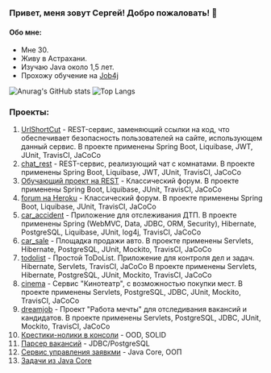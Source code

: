 ### Привет, меня зовут Сергей! Добро пожаловать! 👋

#### Обо мне:

* Мне 30.
* Живу в Астрахани.
* Изучаю Java около 1,5 лет.
* Прохожу обучение на [Job4j](https://job4j.ru/)

![Anurag's GitHub stats](https://github-readme-stats.vercel.app/api?username=smorozov30&hide=stars,prs,issues,contribs&count_private=true)
![Top Langs](https://github-readme-stats.vercel.app/api/top-langs/?username=smorozov30&layout=compact)

### Проекты:

1. [UrlShortCut](https://github.com/smorozov30/job4j_url_shortcut) - REST-сервис, заменяющий ссылки на код, что обеспечивает безопасность пользователей на сайте, использующем данный сервис. 
В проекте применены Spring Boot, Liquibase, JWT, JUnit, TravisCI, JaCoCo
2. [chat_rest](https://github.com/smorozov30/job4j_chat_rest) - REST-сервис, реализующий чат c комнатами. 
В проекте применены Spring Boot, Liquibase, JWT, JUnit, TravisCI, JaCoCo
3. [Обучающий проект на REST](https://github.com/smorozov30/job4j_restful) - Классический форум. 
В проекте применены Spring Boot, Liquibase, JUnit, TravisCI, JaCoCo
4. [forum на Heroku](https://github.com/smorozov30/job4j_forum) - Классический форум. 
В проекте применены Spring Boot, Liquibase, JUnit, TravisCI, JaCoCo
5. [car_accident](https://github.com/smorozov30/job4j_car_accident) - Приложение для отслеживания ДТП.
В проекте применены Spring (WebMVC, Data, JDBC, ORM, Security), Hibernate, PostgreSQL, Liquibase, JUnit, log4j, TravisCI, JaCoCo
6. [car_sale](https://github.com/smorozov30/job4j_car_sale) - Площадка продажи авто. 
В проекте применены Servlets, Hibernate, PostgreSQL, JUnit, Mockito, TravisCI, JaCoCo
7. [todolist](https://github.com/smorozov30/job4j_todolist) - Простой ToDoList. Приложение для контроля дел и задач. Hibernate, Servlets, TravisCI, JaCoCo
В проекте применены Servlets, Hibernate, PostgreSQL, JUnit, Mockito, TravisCI, JaCoCo
8. [cinema](https://github.com/smorozov30/job4j_cinema) - Сервис "Кинотеатр", с возможностью покупки мест.
В проекте применены Servlets, PostgreSQL, JDBC, JUnit, Mockito, TravisCI, JaCoCo
9. [dreamjob](https://github.com/smorozov30/job4j_dreamjob) - Проект "Работа мечты" для отследивания вакансий и кандидатов.
В проекте применены Servlets, PostgreSQL, JDBC, JUnit, Mockito, TravisCI, JaCoCo
10. [Крестики-нолики в консоли](https://github.com/smorozov30/job4j/tree/master/chapter_008/src/main/java/ru/job4j/tictactoy) - OOD, SOLID
11. [Парсер вакансий](https://github.com/smorozov30/job4j/tree/master/chapter_007/src/main/java/ru/job4j/parser) - JDBC/PostgreSQL
12. [Сервис управления заявкми](https://github.com/smorozov30/job4j_tracker) - Java Core, ООП
13. [Задачи из Java Core](https://github.com/smorozov30/job4j)

<!--
**smorozov30/smorozov30** is a ✨ _special_ ✨ repository because its `README.md` (this file) appears on your GitHub profile.

Here are some ideas to get you started:

- 🔭 I’m currently working on ...
- 🌱 I’m currently learning ...
- 👯 I’m looking to collaborate on ...
- 🤔 I’m looking for help with ...
- 💬 Ask me about ...
- 📫 How to reach me: ...
- 😄 Pronouns: ...
- ⚡ Fun fact: ...
-->
